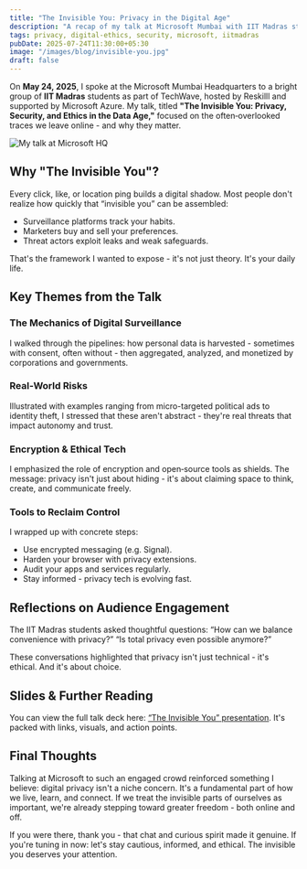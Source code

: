 ```yaml
---
title: "The Invisible You: Privacy in the Digital Age"
description: "A recap of my talk at Microsoft Mumbai with IIT Madras students, exploring digital footprints, surveillance risks, and personal empowerment in a data-driven world."
tags: privacy, digital‑ethics, security, microsoft, iitmadras
pubDate: 2025-07-24T11:30:00+05:30
image: "/images/blog/invisible-you.jpg"
draft: false
---
```


On **May 24, 2025**, I spoke at the Microsoft Mumbai Headquarters to a bright group of **IIT Madras** students as part of TechWave, hosted by Reskilll and supported by Microsoft Azure. My talk, titled **"The Invisible You: Privacy, Security, and Ethics in the Data Age,"** focused on the often‑overlooked traces we leave online - and why they matter.

![My talk at Microsoft HQ](https://nnisarg.in/images/blog/invisible-you.jpg)

## Why "The Invisible You"?

Every click, like, or location ping builds a digital shadow. Most people don't realize how quickly that “invisible you” can be assembled:

* Surveillance platforms track your habits.
* Marketers buy and sell your preferences.
* Threat actors exploit leaks and weak safeguards.

That's the framework I wanted to expose - it's not just theory. It's your daily life.

## Key Themes from the Talk

### The Mechanics of Digital Surveillance

I walked through the pipelines: how personal data is harvested - sometimes with consent, often without - then aggregated, analyzed, and monetized by corporations and governments.

### Real-World Risks

Illustrated with examples ranging from micro-targeted political ads to identity theft, I stressed that these aren't abstract - they're real threats that impact autonomy and trust.

### Encryption & Ethical Tech

I emphasized the role of encryption and open‑source tools as shields. The message: privacy isn't just about hiding - it's about claiming space to think, create, and communicate freely.

### Tools to Reclaim Control

I wrapped up with concrete steps:

* Use encrypted messaging (e.g. Signal).
* Harden your browser with privacy extensions.
* Audit your apps and services regularly.
* Stay informed - privacy tech is evolving fast.

## Reflections on Audience Engagement

The IIT Madras students asked thoughtful questions:
“How can we balance convenience with privacy?”
“Is total privacy even possible anymore?”

These conversations highlighted that privacy isn't just technical - it's ethical. And it's about choice.

## Slides & Further Reading

You can view the full talk deck here: [“The Invisible You” presentation](https://talks.nnisarg.in/invisible-you). It's packed with links, visuals, and action points.

## Final Thoughts

Talking at Microsoft to such an engaged crowd reinforced something I believe: digital privacy isn't a niche concern. It's a fundamental part of how we live, learn, and connect. If we treat the invisible parts of ourselves as important, we're already stepping toward greater freedom - both online and off.

If you were there, thank you - that chat and curious spirit made it genuine. If you're tuning in now: let's stay cautious, informed, and ethical. The invisible you deserves your attention.
